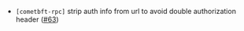 - `[cometbft-rpc]` strip auth info from url to avoid double
  authorization header
  ([\#63](https://github.com/cometbft/cometbft-rs/issues/63))
